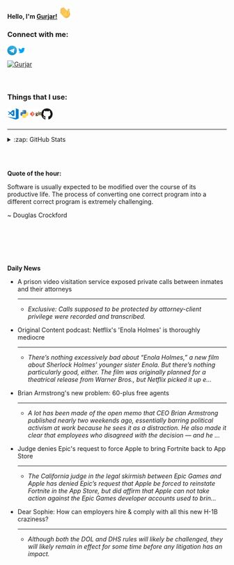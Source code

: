 #### Hello, I'm [Gurjar!](https://GurjarKing.github.io) <img src="https://raw.githubusercontent.com/ABSphreak/ABSphreak/master/gifs/Hi.gif" width="30px"></h2>


### Connect with me:

[<img align="left" alt="Gurjar | Telegram" width="22px" src="https://raw.githubusercontent.com/github/explore/80688e429a7d4ef2fca1e82350fe8e3517d3494d/topics/telegram/telegram.png" />][Telegram]
[<img align="left" alt="Gurjar | Twitter" width="22px" src="https://raw.githubusercontent.com/github/explore/80688e429a7d4ef2fca1e82350fe8e3517d3494d/topics/twitter/twitter.png" />][Twitter]
<br >
<br >
<a href="https://github.com/GurjarKing"><img src="https://komarev.com/ghpvc/?username=GurjarKing" alt="Gurjar" /></a> <br />
<br />
<br />
<!-- <br >

![](https://visitor-badge.glitch.me/badge?page_id=GurjarKing)

<br /> -->

### Things that I use:

[<img align="left" alt="Visual Studio Code" width="26px" src="https://raw.githubusercontent.com/github/explore/80688e429a7d4ef2fca1e82350fe8e3517d3494d/topics/visual-studio-code/visual-studio-code.png" />][VSCode]
[<img align="left" alt="Python" width="26px" src="https://raw.githubusercontent.com/github/explore/80688e429a7d4ef2fca1e82350fe8e3517d3494d/topics/python/python.png" />][Python]
[<img align="left" alt="Git" width="26px" src="https://raw.githubusercontent.com/github/explore/80688e429a7d4ef2fca1e82350fe8e3517d3494d/topics/git/git.png" />][Git]
[<img align="left" alt="GitHub" width="26px" src="https://raw.githubusercontent.com/github/explore/78df643247d429f6cc873026c0622819ad797942/topics/github/github.png" />][Github]

<br />
<br />

---
<details>
  <summary>:zap: GitHub Stats</summary>

<img align="left" alt="Gurjar's Github Stats" src="https://github-readme-stats.vercel.app/api?username=GurjarKing&show_icons=true&hide_border=true&count_private=true&include_all_commit=true&theme=algolia" />

</details>

<!-- ### 🔔 My latest tweet
<a href="https://twitter.com/Gurjar_King43" target="_blank">
	<img src="https://github.com/GurjarKing/GurjarKing/raw/master/tweet.png" width="70%" align="center" alt="Click to view on Twitter" title="My latest tweet, as an image"/>
</a> -->
<br>

<pre>

</pre>

**Quote of the hour:**

Software is usually expected to be modified over the course of its productive life. The process of converting one correct program into a different correct program is extremely challenging.

~ Douglas Crockford
<pre>

</pre>
<br>
<pre>


</pre>
<strong>Daily News</strong>
  
  - A prison video visitation service exposed private calls between inmates and their attorneys
     <hr/>
     
      - *Exclusive: Calls supposed to be protected by attorney-client privilege were recorded and transcribed.*
     
  - Original Content podcast: Netflix's 'Enola Holmes' is thoroughly mediocre
      <hr/>
      
      - *There’s nothing excessively bad about “Enola Holmes,” a new film about Sherlock Holmes’ younger sister Enola. But there’s nothing particularly good, either. The film was originally planned for a theatrical release from Warner Bros., but Netflix picked it up e…*
      
  - Brian Armstrong's new problem: 60-plus free agents
      <hr/>
      
      - *A lot has been made of the open memo that CEO Brian Armstrong published nearly two weekends ago, essentially barring political activism at work because he sees it as a distraction. He also made it clear that employees who disagreed with the decision — and he …*
      
  - Judge denies Epic's request to force Apple to bring Fortnite back to App Store
      <hr/>
      
      - *The California judge in the legal skirmish between Epic Games and Apple has denied Epic’s request that Apple be forced to reinstate Fortnite in the App Store, but did affirm that Apple can not take action against the Epic Games developer accounts used to brin…*
       
  - Dear Sophie: How can employers hire & comply with all this new H-1B craziness?
      <hr/>
       
       - *Although both the DOL and DHS rules will likely be challenged, they will likely remain in effect for some time before any litigation has an impact.*
      

<br />

[VSCode]: https://code.visualstudio.com/
[Python]: https://www.python.org/
[Git]: https://git-scm.com/
[Github]: https://github.com/
[Telegram]: https://t.me/Gurjar_King/
[Twitter]: https://twitter.com/Gurjar_King43/

